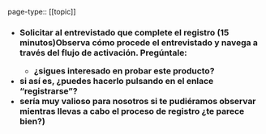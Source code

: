 page-type:: [[topic]]
- ### Solicitar al entrevistado que complete el registro (15 minutos)Observa cómo procede el entrevistado y navega a través del flujo de activación. Pregúntale:<ul><li>¿sigues interesado en probar este producto?</li></ul><li>si así es, ¿puedes hacerlo pulsando en el enlace “registrarse”?</li><li>sería muy valioso para nosotros si te pudiéramos observar mientras llevas a cabo el proceso de registro ¿te parece bien?)</li></ul>


